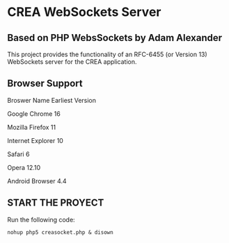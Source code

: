 CREA WebSockets Server
======================

Based on PHP WebsSockets by Adam Alexander
------------------------------------------

This project provides the functionality of an RFC-6455 (or Version 13) WebSockets server for the CREA application.

Browser Support
---------------

Broswer Name Earliest Version

Google Chrome 16

Mozilla Firefox 11

Internet Explorer 10

Safari 6

Opera 12.10

Android Browser 4.4

START THE PROYECT
-----------------

Run the following code:

`nohup php5 creasocket.php & disown`
